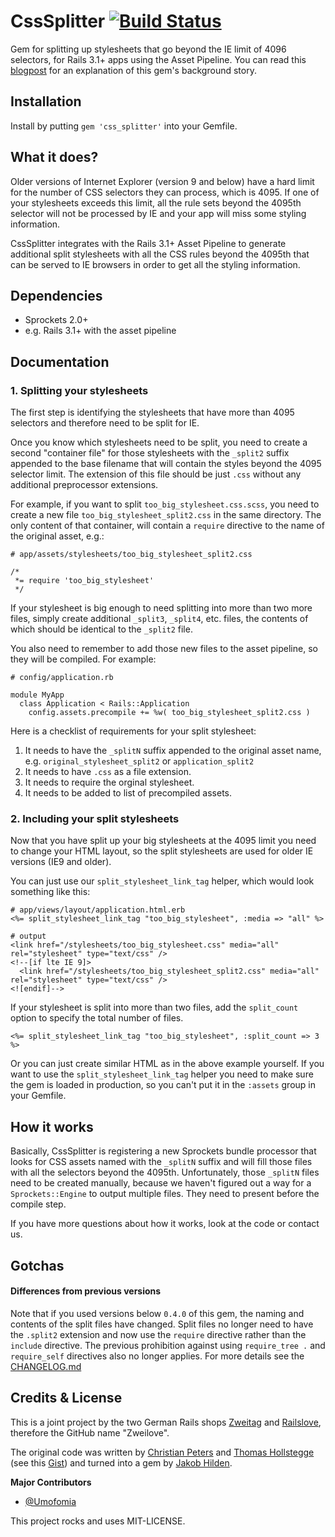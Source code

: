 # CssSplitter [![Build Status](https://travis-ci.org/zweilove/css_splitter.png?branch=master)](https://travis-ci.org/zweilove/css_splitter)

Gem for splitting up stylesheets that go beyond the IE limit of 4096 selectors, for Rails 3.1+ apps using the Asset Pipeline.  You can read this [blogpost](http://railslove.com/blog/2013/03/08/overcoming-ies-4096-selector-limit-using-the-css-splitter-gem) for an explanation of this gem's background story.


## Installation

Install by putting `gem 'css_splitter'` into your Gemfile.

## What it does?

Older versions of Internet Explorer (version 9 and below) have a hard limit for the number of CSS selectors they can process, which is 4095.  If one of your stylesheets exceeds this limit, all the rule sets beyond the 4095th selector will not be processed by IE and your app will miss some styling information.

CssSplitter integrates with the Rails 3.1+ Asset Pipeline to generate additional split stylesheets with all the CSS rules beyond the 4095th that can be served to IE browsers in order to get all the styling information.


## Dependencies

* Sprockets 2.0+
* e.g. Rails 3.1+ with the asset pipeline

## Documentation

### 1. Splitting your stylesheets

The first step is identifying the stylesheets that have more than 4095 selectors and therefore need to be split for IE.

Once you know which stylesheets need to be split, you need to create a second "container file" for those stylesheets with the `_split2` suffix appended to the base filename that will contain the styles beyond the 4095 selector limit.  The extension of this file should be just `.css` without any additional preprocessor extensions.

For example, if you want to split `too_big_stylesheet.css.scss`, you need to create a new file `too_big_stylesheet_split2.css` in the same directory.  The only content of that container, will contain a `require` directive to the name of the original asset, e.g.:

    # app/assets/stylesheets/too_big_stylesheet_split2.css

    /*
     *= require 'too_big_stylesheet'
     */

If your stylesheet is big enough to need splitting into more than two more files, simply create additional `_split3`, `_split4`, etc. files, the contents of which should be identical to the `_split2` file.

You also need to remember to add those new files to the asset pipeline, so they will be compiled. For example:

    # config/application.rb

    module MyApp
      class Application < Rails::Application
        config.assets.precompile += %w( too_big_stylesheet_split2.css )

Here is a checklist of requirements for your split stylesheet:

1. It needs to have the `_splitN` suffix appended to the original asset name, e.g. `original_stylesheet_split2` or `application_split2`
2. It needs to have `.css` as a file extension.
3. It needs to require the orginal stylesheet.
4. It needs to be added to list of precompiled assets.

### 2. Including your split stylesheets

Now that you have split up your big stylesheets at the 4095 limit you need to change your HTML layout, so the split stylesheets are used for older IE versions (IE9 and older).

You can just use our `split_stylesheet_link_tag` helper, which would look something like this:

    # app/views/layout/application.html.erb
    <%= split_stylesheet_link_tag "too_big_stylesheet", :media => "all" %>

    # output
    <link href="/stylesheets/too_big_stylesheet.css" media="all" rel="stylesheet" type="text/css" />
    <!--[if lte IE 9]>
      <link href="/stylesheets/too_big_stylesheet_split2.css" media="all" rel="stylesheet" type="text/css" />
    <![endif]-->

If your stylesheet is split into more than two files, add the `split_count` option to specify the total number of files.

    <%= split_stylesheet_link_tag "too_big_stylesheet", :split_count => 3 %>

Or you can just create similar HTML as in the above example yourself.  If you want to use the `split_stylesheet_link_tag` helper you need to make sure the gem is loaded in production, so you can't put it in the `:assets` group in your Gemfile.

## How it works

Basically, CssSplitter is registering a new Sprockets bundle processor that looks for CSS assets named with the `_splitN` suffix and will fill those files with all the selectors beyond the 4095th.  Unfortunately, those `_splitN` files need to be created manually, because we haven't figured out a way for a `Sprockets::Engine` to output multiple files.  They need to present before the compile step.

If you have more questions about how it works, look at the code or contact us.

## Gotchas

#### Differences from previous versions

Note that if you used versions below `0.4.0` of this gem, the naming and contents of the split files have changed. Split files no longer need to have the `.split2` extension and now use the `require` directive rather than the `include` directive. The previous prohibition against using `require_tree .` and `require_self` directives also no longer applies.  For more details see the [CHANGELOG.md](CHANGELOG.md#040)

## Credits & License

This is a joint project by the two German Rails shops [Zweitag](http://zweitag.de) and [Railslove](http://railslove.com), therefore the GitHub name "Zweilove".

The original code was written by [Christian Peters](mailto:christian.peters@zweitag.de) and [Thomas Hollstegge](mailto:thomas.hollstegge@zweitag.de) (see this [Gist](https://gist.github.com/2398394)) and turned into a gem by [Jakob Hilden](mailto:jakobhilden@gmail.com).

**Major Contributors**

* [@Umofomia](@Umofomia)

This project rocks and uses MIT-LICENSE.

